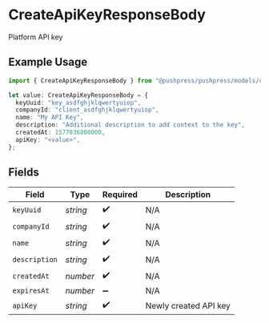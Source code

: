 # CreateApiKeyResponseBody

Platform API key

## Example Usage

```typescript
import { CreateApiKeyResponseBody } from "@pushpress/pushpress/models/operations";

let value: CreateApiKeyResponseBody = {
  keyUuid: "key_asdfghjklqwertyuiop",
  companyId: "client_asdfghjklqwertyuiop",
  name: "My API Key",
  description: "Additional description to add context to the key",
  createdAt: 1577836800000,
  apiKey: "<value>",
};
```

## Fields

| Field                 | Type                  | Required              | Description           |
| --------------------- | --------------------- | --------------------- | --------------------- |
| `keyUuid`             | *string*              | :heavy_check_mark:    | N/A                   |
| `companyId`           | *string*              | :heavy_check_mark:    | N/A                   |
| `name`                | *string*              | :heavy_check_mark:    | N/A                   |
| `description`         | *string*              | :heavy_check_mark:    | N/A                   |
| `createdAt`           | *number*              | :heavy_check_mark:    | N/A                   |
| `expiresAt`           | *number*              | :heavy_minus_sign:    | N/A                   |
| `apiKey`              | *string*              | :heavy_check_mark:    | Newly created API key |